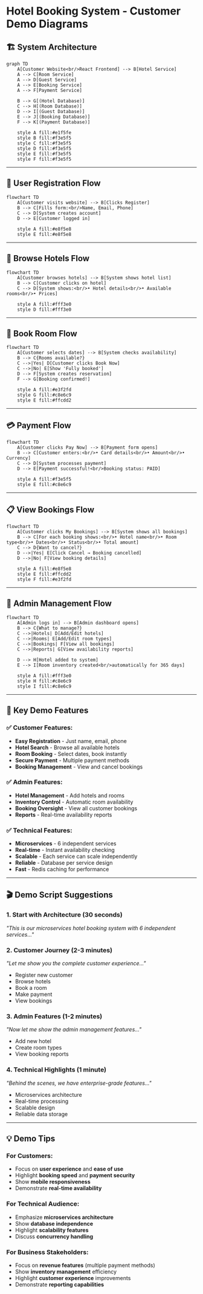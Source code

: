 # Hotel Booking System - Customer Demo Diagrams

## 🏗️ System Architecture

```mermaid
graph TD
    A[Customer Website<br/>React Frontend] --> B[Hotel Service]
    A --> C[Room Service]  
    A --> D[Guest Service]
    A --> E[Booking Service]
    A --> F[Payment Service]
    
    B --> G[(Hotel Database)]
    C --> H[(Room Database)]
    D --> I[(Guest Database)]
    E --> J[(Booking Database)]
    F --> K[(Payment Database)]
    
    style A fill:#e1f5fe
    style B fill:#f3e5f5
    style C fill:#f3e5f5
    style D fill:#f3e5f5
    style E fill:#f3e5f5
    style F fill:#f3e5f5
```

---

## 📝 User Registration Flow

```mermaid
flowchart TD
    A[Customer visits website] --> B[Clicks Register]
    B --> C[Fills form:<br/>Name, Email, Phone]
    C --> D[System creates account]
    D --> E[Customer logged in]
    
    style A fill:#e8f5e8
    style E fill:#e8f5e8
```

---

## 🏨 Browse Hotels Flow

```mermaid
flowchart TD
    A[Customer browses hotels] --> B[System shows hotel list]
    B --> C[Customer clicks on hotel]
    C --> D[System shows:<br/>• Hotel details<br/>• Available rooms<br/>• Prices]
    
    style A fill:#fff3e0
    style D fill:#fff3e0
```

---

## 🎯 Book Room Flow

```mermaid
flowchart TD
    A[Customer selects dates] --> B[System checks availability]
    B --> C{Rooms available?}
    C -->|Yes| D[Customer clicks Book Now]
    C -->|No| E[Show 'Fully booked']
    D --> F[System creates reservation]
    F --> G[Booking confirmed!]
    
    style A fill:#e3f2fd
    style G fill:#c8e6c9
    style E fill:#ffcdd2
```

---

## 💳 Payment Flow

```mermaid
flowchart TD
    A[Customer clicks Pay Now] --> B[Payment form opens]
    B --> C[Customer enters:<br/>• Card details<br/>• Amount<br/>• Currency]
    C --> D[System processes payment]
    D --> E[Payment successful!<br/>Booking status: PAID]
    
    style A fill:#f3e5f5
    style E fill:#c8e6c9
```

---

## 📋 View Bookings Flow

```mermaid
flowchart TD
    A[Customer clicks My Bookings] --> B[System shows all bookings]
    B --> C[For each booking shows:<br/>• Hotel name<br/>• Room type<br/>• Dates<br/>• Status<br/>• Total amount]
    C --> D{Want to cancel?}
    D -->|Yes| E[Click Cancel → Booking cancelled]
    D -->|No| F[View booking details]
    
    style A fill:#e8f5e8
    style E fill:#ffcdd2
    style F fill:#e3f2fd
```

---

## 🔧 Admin Management Flow

```mermaid
flowchart TD
    A[Admin logs in] --> B[Admin dashboard opens]
    B --> C{What to manage?}
    C -->|Hotels| D[Add/Edit hotels]
    C -->|Rooms| E[Add/Edit room types]
    C -->|Bookings| F[View all bookings]
    C -->|Reports| G[View availability reports]
    
    D --> H[Hotel added to system]
    E --> I[Room inventory created<br/>automatically for 365 days]
    
    style A fill:#fff3e0
    style H fill:#c8e6c9
    style I fill:#c8e6c9
```

---

## 🎯 Key Demo Features

### ✅ Customer Features:
- **Easy Registration** - Just name, email, phone
- **Hotel Search** - Browse all available hotels  
- **Room Booking** - Select dates, book instantly
- **Secure Payment** - Multiple payment methods
- **Booking Management** - View and cancel bookings

### ✅ Admin Features:
- **Hotel Management** - Add hotels and rooms
- **Inventory Control** - Automatic room availability
- **Booking Oversight** - View all customer bookings
- **Reports** - Real-time availability reports

### ✅ Technical Features:
- **Microservices** - 6 independent services
- **Real-time** - Instant availability checking
- **Scalable** - Each service can scale independently  
- **Reliable** - Database per service design
- **Fast** - Redis caching for performance

---

## 🎬 Demo Script Suggestions

### **1. Start with Architecture (30 seconds)**
*"This is our microservices hotel booking system with 6 independent services..."*

### **2. Customer Journey (2-3 minutes)**
*"Let me show you the complete customer experience..."*
- Register new customer
- Browse hotels  
- Book a room
- Make payment
- View bookings

### **3. Admin Features (1-2 minutes)**  
*"Now let me show the admin management features..."*
- Add new hotel
- Create room types
- View booking reports

### **4. Technical Highlights (1 minute)**
*"Behind the scenes, we have enterprise-grade features..."*
- Microservices architecture
- Real-time processing
- Scalable design
- Reliable data storage

---

## 💡 Demo Tips

### **For Customers:**
- Focus on **user experience** and **ease of use**
- Highlight **booking speed** and **payment security**
- Show **mobile responsiveness**
- Demonstrate **real-time availability**

### **For Technical Audience:**
- Emphasize **microservices architecture**
- Show **database independence**  
- Highlight **scalability features**
- Discuss **concurrency handling**

### **For Business Stakeholders:**
- Focus on **revenue features** (multiple payment methods)
- Show **inventory management** efficiency
- Highlight **customer experience** improvements
- Demonstrate **reporting capabilities**